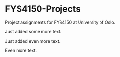 # FYS4150-Projects
Project assignments for FYS4150 at University of Oslo.

Just added some more text.

Just added even more text.

Even more text.
